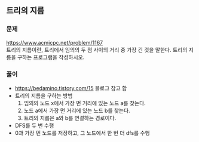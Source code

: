 ## 트리의 지름
### 문제
https://www.acmicpc.net/problem/1167  
트리의 지름이란, 트리에서 임의의 두 점 사이의 거리 중 가장 긴 것을 말한다. 트리의 지름을 구하는 프로그램을 작성하시오.

### 풀이
- https://bedamino.tistory.com/15 블로그 참고 함
- 트리의 지름을 구하는 방법
    1. 임의의 노드 x에서 가장 먼 거리에 있는 노드 a를 찾는다.
    2. 노드 a에서 가장 먼 거리에 있는 노드 b를 찾는다.
    3. 트리의 지름은 a와 b를 연결하는 경로이다.
- DFS를 두 번 수행
- 0과 가장 먼 노드를 저장하고, 그 노드에서 한 번 더 dfs를 수행